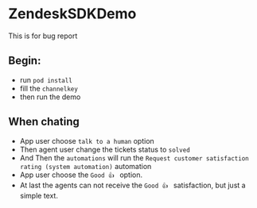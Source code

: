 # ZendeskSDKDemo
This is for bug report

## Begin:
- run `pod install`
- fill the `channelkey`
- then run the demo

## When chating
- App user choose `talk to a human` option 
- Then agent user change the tickets status to `solved`
- And Then the `automations` will run the `Request customer satisfaction rating (system automation)` automation
- App user choose the `Good 👍 ` option.
- At last the agents can not receive the `Good 👍 ` satisfaction, but just a simple text.


